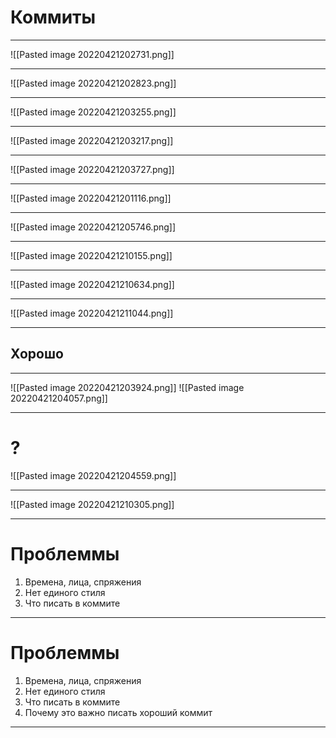 

# Коммиты

---

![[Pasted image 20220421202731.png]]

---

![[Pasted image 20220421202823.png]]

---

![[Pasted image 20220421203255.png]]

---

![[Pasted image 20220421203217.png]]

---

![[Pasted image 20220421203727.png]]

---
![[Pasted image 20220421201116.png]]

---

![[Pasted image 20220421205746.png]]

---

![[Pasted image 20220421210155.png]]

---

![[Pasted image 20220421210634.png]]

---

![[Pasted image 20220421211044.png]]

---

## Хорошо

---

![[Pasted image 20220421203924.png]]
![[Pasted image 20220421204057.png]]

---
# ?
![[Pasted image 20220421204559.png]]

---

![[Pasted image 20220421210305.png]]

---

# Проблеммы
1. Времена, лица, спряжения
2. Нет единого стиля
3. Что писать в коммите

--- 

# Проблеммы
1. Времена, лица, спряжения
2. Нет единого стиля
3. Что писать в коммите
5. Почему это важно писать хороший коммит

---